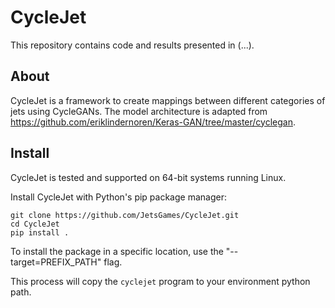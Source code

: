 CycleJet
========

This repository contains code and results presented in (...).

## About

CycleJet is a framework to create mappings between different categories of jets using CycleGANs.
The model architecture is adapted from https://github.com/eriklindernoren/Keras-GAN/tree/master/cyclegan.

## Install

CycleJet is tested and supported on 64-bit systems running Linux.

Install CycleJet with Python's pip package manager:
```
git clone https://github.com/JetsGames/CycleJet.git
cd CycleJet
pip install .
```
To install the package in a specific location, use
the "--target=PREFIX_PATH" flag.

This process will copy the `cyclejet` program to your environment python path.
